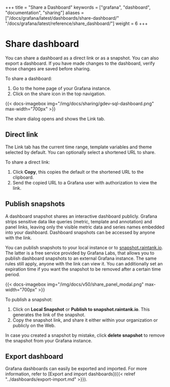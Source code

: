 +++
title = "Share a Dashboard"
keywords = ["grafana", "dashboard", "documentation", "sharing"]
aliases = ["/docs/grafana/latest/dashboards/share-dashboard/" "/docs/grafana/latest/reference/share_dashboard/"]
weight = 6
+++

# Share dashboard

You can share a dashboard as a direct link or as a snapshot. You can also export a dashboard. If you have made changes to the dashboard, verify those changes are saved before sharing.

To share a dashboard:

1. Go to the home page of your Grafana instance.
1. Click on the share icon in the top navigation. 

{{< docs-imagebox img="/img/docs/sharing/gdev-sql-dashboard.png" max-width="700px" >}}

The share dialog opens and shows the Link tab.
## Direct link

The Link tab has the current time range, template variables and theme selected by default. You can optionally select a shortened URL to share.

To share a direct link:

1. Click **Copy**, this copies the default or the shortened URL to the clipboard.
1. Send the copied URL to a Grafana user with authorization to view the link.

## Publish snapshots

A dashboard snapshot shares an interactive dashboard publicly. Grafana strips sensitive data like queries
(metric, template and annotation) and panel links, leaving only the visible metric data and series names embedded into your dashboard. Dashboard
snapshots can be accessed by anyone with the link.

You can publish snapshots to your local instance or to [snapshot.raintank.io](http://snapshot.raintank.io). The latter is a free service
provided by Grafana Labs, that allows you to publish dashboard snapshots to an external Grafana instance. The same rules still apply, anyone with the link can view it. You can additionally set an expiration time if you want the snapshot to be removed after a certain time period.

{{< docs-imagebox img="/img/docs/v50/share_panel_modal.png" max-width="700px" >}}

To publish a snapshot:

1. Click on **Local Snapshot** or **Publish to snapshot.raintank.io**. This generates the link of the snapshot.
1. Copy the snapshot link, and share it either within your organization or publicly on the Web.
   
In case you created a snapshot by mistake, click **delete snapshot** to remove the snapshot from your Grafana instance.

## Export dashboard

Grafana dashboards can easily be exported and imported. For more information, refer to [Export and import dashboards]({{< relref "../dashboards/export-import.md" >}}).

